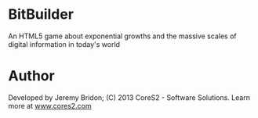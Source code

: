 BitBuilder
==========

An HTML5 game about exponential growths and the massive scales of digital information in today's world

Author
======

Developed by Jeremy Bridon; (C) 2013 CoreS2 - Software Solutions. Learn more at www.cores2.com
